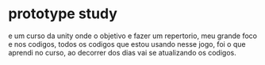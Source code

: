 # prototype study

e um curso da unity onde o objetivo e fazer um repertorio, meu grande foco e nos codigos, todos os codigos que estou usando nesse jogo, foi o que aprendi no curso, ao decorrer dos dias vai se atualizando os codigos.
